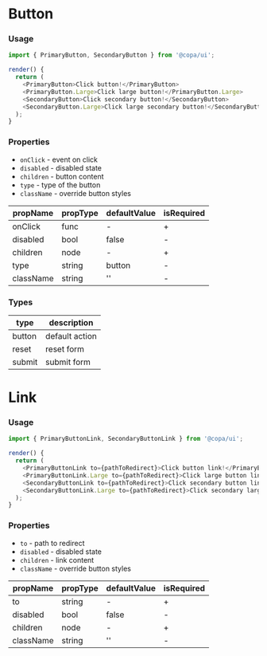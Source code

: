 # Button

### Usage

```js
import { PrimaryButton, SecondaryButton } from '@copa/ui';

render() {
  return (
    <PrimaryButton>Click button!</PrimaryButton>
    <PrimaryButton.Large>Click large button!</PrimaryButton.Large>
    <SecondaryButton>Click secondary button!</SecondaryButton>
    <SecondaryButton.Large>Click large secondary button!</SecondaryButton.Large>
  );
}
```
<!-- STORY -->

### Properties

* `onClick` - event on click
* `disabled` - disabled state
* `children` - button content
* `type` - type of the button
* `className` - override button styles

| propName | propType | defaultValue | isRequired |
| -------- | -------- | ------------ | ---------- |
| onClick  | func     | -            | +          |
| disabled | bool     | false        | -          |
| children | node     | -            | +          |
| type     | string   | button       | -          |
| className| string   | ''           | -          |


### Types

|  type  |  description   |
| ------ | -------------- |
| button | default action |
| reset  | reset form     |
| submit | submit form    |

# Link

### Usage

```js
import { PrimaryButtonLink, SecondaryButtonLink } from '@copa/ui';

render() {
  return (
    <PrimaryButtonLink to={pathToRedirect}>Click button link!</PrimaryButtonLink>
    <PrimaryButtonLink.Large to={pathToRedirect}>Click large button link!</PrimaryButtonLink.Large>
    <SecondaryButtonLink to={pathToRedirect}>Click secondary button link!</SecondaryButtonLink>
    <SecondaryButtonLink.Large to={pathToRedirect}>Click secondary large button link!</SecondaryButtonLink.Large>
  );
}
```
<!-- STORY -->

### Properties

* `to` - path to redirect
* `disabled` - disabled state
* `children` - link content
* `className` - override button styles

| propName | propType | defaultValue | isRequired |
| -------- | -------- | ------------ | ---------- |
| to       | string   | -            | +          |
| disabled | bool     | false        | -          |
| children | node     | -            | +          |
| className| string   | ''           | -          |
